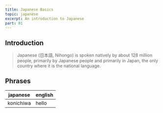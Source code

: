 ```yaml
---
title: Japanese Basics
topic: japanese
excerpt: An introduction to Japanese
part: 01
---
```


## Introduction

> Japanese (日本語, Nihongo) is spoken natively by about 128 million people, primarily by Japanese people and primarily in Japan, the only country where it is the national language.

## Phrases

| japanese  | english |
| --------- | ------- |
| konichiwa | hello   |
